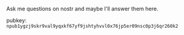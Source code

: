 Ask me questions on nostr and maybe I'll answer them here.

pubkey: `npub1ygzj9skr9val9yqxkf67yf9jshtyhvvl0x76jp5er09nsc0p3j6qr260k2`
